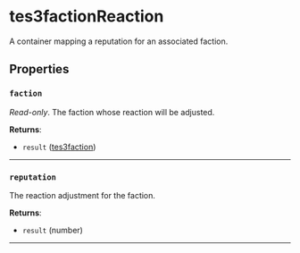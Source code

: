 # tes3factionReaction

A container mapping a reputation for an associated faction.

## Properties

### `faction`

*Read-only*. The faction whose reaction will be adjusted.

**Returns**:

* `result` ([tes3faction](../../types/tes3faction))

***

### `reputation`

The reaction adjustment for the faction.

**Returns**:

* `result` (number)

***


